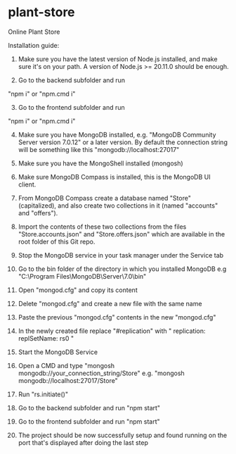# plant-store
Online Plant Store

Installation guide:



1) Make sure you have the latest version of Node.js 
installed, and make sure it's on your path. 
A version of Node.js >= 20.11.0 should be enough.


2) Go to the backend subfolder and run 

"npm i"
or
"npm.cmd i"


3) Go to the frontend subfolder and run 

"npm i"
or
"npm.cmd i"


4) Make sure you have MongoDB installed,
e.g. "MongoDB Community Server version 7.0.12"
or a later version.
By default the connection string will be 
something like this
"mongodb://localhost:27017"


5) Make sure you have the MongoShell installed (mongosh)


6) Make sure MongoDB Compass is installed,
this is the MongoDB UI client.


7) From MongoDB Compass create a database
named "Store" (capitalized), and also create two 
collections in it (named "accounts" and "offers").


8) Import the contents of these two collections
from the files "Store.accounts.json" and 
"Store.offers.json" which are available in the root
folder of this Git repo.


9) Stop the MongoDB service in your task manager
under the Service tab


10) Go to the bin folder of the directory in which
you installed MongoDB e.g 	
"C:\Program Files\MongoDB\Server\7.0\bin"


11) Open "mongod.cfg" and copy its content


12) Delete "mongod.cfg" and create a new file with the same name


13) Paste the previous "mongod.cfg" contents in the new "mongod.cfg"


14) In the newly created file replace "#replication" with 
"
replication:
  replSetName: rs0
"

15) Start the MongoDB Service


16) Open a CMD and type "mongosh mongodb://your_connection_string/Store"
e.g. "mongosh mongodb://localhost:27017/Store" 


17) Run "rs.initiate()"


18) Go to the backend subfolder and run 
"npm start"


19) Go to the frontend subfolder and run 
"npm start"


20) The project should be now successfully setup and found running on the port that's displayed after doing the last step